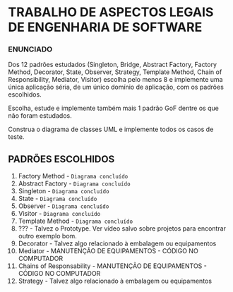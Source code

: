 # TRABALHO DE ASPECTOS LEGAIS DE ENGENHARIA DE SOFTWARE
### ENUNCIADO
Dos 12 padrões estudados (Singleton, Bridge, Abstract Factory, Factory Method, Decorator, State, Observer, Strategy, Template Method, Chain of Responsibility, Mediator, Visitor) escolha pelo menos 8 e implemente uma única aplicação séria, de um único domínio de aplicação, com os padrões escolhidos.

Escolha, estude e implemente também mais 1 padrão GoF dentre os que não foram estudados.

Construa o diagrama de classes UML e implemente todos os casos de teste.

## PADRÕES ESCOLHIDOS
1. Factory Method - `Diagrama concluído`
2. Abstract Factory - `Diagrama concluído`
3. Singleton - `Diagrama concluído`
4. State - `Diagrama concluído`
5. Observer - `Diagrama concluído`
6. Visitor - `Diagrama concluído`
7. Template Method - `Diagrama concluído`
8. ??? - Talvez o Prototype. Ver vídeo salvo sobre projetos para encontrar outro exemplo bom.
9. Decorator -  Talvez algo relacionado à embalagem ou equipamentos
10. Mediator - MANUTENÇÃO DE EQUIPAMENTOS - CÓDIGO NO COMPUTADOR
11. Chains of Responsability - MANUTENÇÃO DE EQUIPAMENTOS - CÓDIGO NO COMPUTADOR
12. Strategy - Talvez algo relacionado à embalagem ou equipamentos
